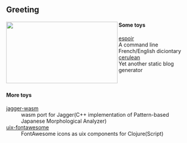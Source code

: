 ## Greeting
<div>
    <img align="left" width="300" height="165" src="https://github-readme-stats.vercel.app/api/top-langs/?username=imakira&layout=compact&hide=css,html">
    <div>
        <h4>Some toys</h3>
        <dl>
            <dt>
                <a href="https://github.com/imakira/espoir">espoir</a>
            </dt>
            <dd>A command line French/English diciontary</dd>
            <dt>
                <a href="https://github.com/imakira/cerulean">cerulean</a>
            </dt>
            <dd>Yet another static blog generator</dd>
        </dl>
    </div>
</div>
<br/>

<div>
    <h4>More toys</h4>
    <dt>
        <a href="https://github.com/imakira/jagger-wasm">jagger-wasm</a>
    </dt>
    <dd>wasm port for Jagger(C++ implementation of Pattern-based Japanese Morphological Analyzer) </dd>
    <dt>
        <a href="https://github.com/imakira/uix-fontawesome">uix-fontawesome</a>
    </dt>
    <dd> FontAwesome icons as uix components for Clojure(Script) </dd>
</div>

